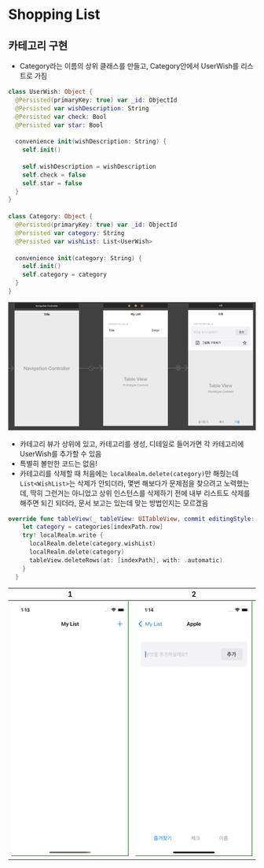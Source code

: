# Shopping List 

## 카테고리 구현
- Category라는 이름의 상위 클래스를 만들고, Category안에서 UserWish를 리스트로 가짐
```Swift
class UserWish: Object {
  @Persisted(primaryKey: true) var _id: ObjectId
  @Persisted var wishDescription: String
  @Persisted var check: Bool
  @Persisted var star: Bool
  
  convenience init(wishDescription: String) {
    self.init()
    
    self.wishDescription = wishDescription
    self.check = false
    self.star = false
  }
}

class Category: Object {
  @Persisted(primaryKey: true) var _id: ObjectId
  @Persisted var category: String
  @Persisted var wishList: List<UserWish>
  
  convenience init(category: String) {
    self.init()
    self.category = category
  }
}
```
![storyboard](src/storyboard.png)

- 카테고리 뷰가 상위에 있고, 카테고리를 생성, 디테일로 들어가면 각 카테고리에 UserWish를 추가할 수 있음
- 특별히 볼만한 코드는 없음!
- 카테고리를 삭제할 때 처음에는 `localRealm.delete(category)`만 해줬는데 `List<WishList>`는 삭제가 안되더라, 몇번 해보다가 문제점을 찾으려고 노력했는데, 딱히 그런거는 아니었고 상위 인스턴스를 삭제하기 전에 내부 리스트도 삭제를 해주면 되긴 되더라, 문서 보고는 있는데 맞는 방법인지는 모르겠음

```Swift
override func tableView(_ tableView: UITableView, commit editingStyle: UITableViewCell.EditingStyle, forRowAt indexPath: IndexPath) {
    let category = categories[indexPath.row]
    try! localRealm.write {
      localRealm.delete(category.wishList)
      localRealm.delete(category)
      tableView.deleteRows(at: [indexPath], with: .automatic)
    }
  }
```

|1|2|
|-|-|
|![](src/CategoryAdd.gif)|![](src/ListAdd.gif)